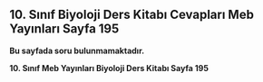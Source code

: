 ## 10. Sınıf Biyoloji Ders Kitabı Cevapları Meb Yayınları Sayfa 195

**Bu sayfada soru bulunmamaktadır.**

**10. Sınıf Meb Yayınları Biyoloji Ders Kitabı Sayfa 195**